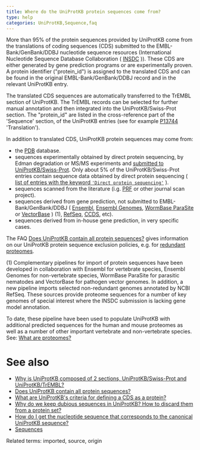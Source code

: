 ```yaml
---
title: Where do the UniProtKB protein sequences come from?
type: help
categories: UniProtKB,Sequence,faq
---
```


More than 95% of the protein sequences provided by UniProtKB come from the translations of coding sequences (CDS) submitted to the EMBL-Bank/GenBank/DDBJ nucleotide sequence resources (International Nucleotide Sequence Database Collaboration ( [INSDC](http://www.insdc.org/) )). These CDS are either generated by gene prediction programs or are experimentally proven. A protein identifier ("protein_id") is assigned to the translated CDS and can be found in the original EMBL-Bank/GenBank/DDBJ record and in the relevant UniProtKB entry.

The translated CDS sequences are automatically transferred to the TrEMBL section of UniProtKB. The TrEMBL records can be selected for further manual annotation and then integrated into the UniProtKB/Swiss-Prot section. The "protein_id" are listed in the cross-reference part of the 'Sequence' section, of the UniProtKB entries (see for example [P13744](https://www.uniprot.org/uniprotkb/P13744#sequences) 'Translation').

In addition to translated CDS, UniProtKB protein sequences may come from:

- the [PDB](http://www.wwpdb.org/) database.
- sequences experimentally obtained by direct protein sequencing, by Edman degradation or MS/MS experiments and [submitted to UniProtKB/Swiss-Prot](https://www.uniprot.org/help/submissions). Only about 5% of the UniProtKB/Swiss-Prot entries contain sequence data obtained by direct protein sequencing ( [list of entries with the keyword `'Direct protein sequencing'`](https://www.uniprot.org/uniprotkb?query=keyword:KW-0903) ).
- sequences scanned from the literature (i.g. [PRF](http://www.genome.ad.jp/dbget-bin/www_bfind?prf) or other journal scan project).
- sequences derived from gene prediction, not submitted to EMBL-Bank/GenBank/DDBJ ( [Ensembl](http://www.ensembl.org/), [Ensembl Genomes](http://ensemblgenomes.org/), [WormBase ParaSite](http://parasite.wormbase.org/) or [VectorBase](https://www.vectorbase.org/) ) (1), [RefSeq](https://www.ncbi.nlm.nih.gov/RefSeq/), [CCDS](https://www.ncbi.nlm.nih.gov/projects/CCDS/CcdsBrowse.cgi), etc).
- sequences derived from in-house gene prediction, in very specific cases.

The FAQ [Does UniProtKB contain all protein sequences?](https://www.uniprot.org/help/uniprotkb_coverage) gives information on our UniProtKB protein sequence exclusion policies, e.g. for [redundant proteomes](https://www.uniprot.org/help/proteome_redundancy).

\(1\) Complementary pipelines for import of protein sequences have been developed in collaboration with Ensembl for vertebrate species, Ensembl Genomes for non-vertebrate species, WormBase ParaSite for parasitic nematodes and VectorBase for pathogen vector genomes. In addition, a new pipeline imports selected non-redundant genomes annotated by NCBI RefSeq. These sources provide proteome sequences for a number of key genomes of special interest where the INSDC submission is lacking gene model annotation.

To date, these pipeline have been used to populate UniProtKB with additional predicted sequences for the human and mouse proteomes as well as a number of other important vertebrate and non-vertebrate species. See: [What are proteomes?](https://www.uniprot.org/help/proteome)

# See also

- [Why is UniProtKB composed of 2 sections, UniProtKB/Swiss-Prot and UniProtKB/TrEMBL?](https://www.uniprot.org/help/uniprotkb_sections)
- [Does UniProtKB contain all protein sequences?](https://www.uniprot.org/help/uniprotkb_coverage)
- [What are UniProtKB's criteria for defining a CDS as a protein?](https://www.uniprot.org/help/cds_protein_definition)
- [Why do we keep dubious sequences in UniProtKB? How to discard them from a protein set?](https://www.uniprot.org/help/dubious_sequences)
- [How do I get the nucleotide sequence that corresponds to the canonical UniProtKB sequence?](https://www.uniprot.org/help/canonical_nucleotide)
- [Sequences](https://www.uniprot.org/help/sequences)

Related terms: imported, source, origin
